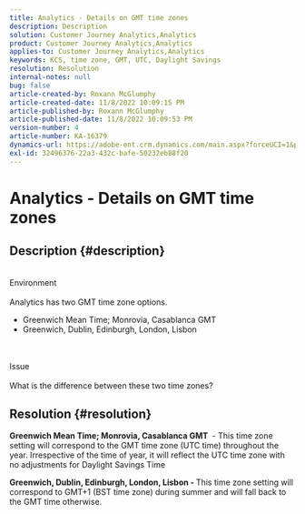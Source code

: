 ```yaml
---
title: Analytics - Details on GMT time zones
description: Description
solution: Customer Journey Analytics,Analytics
product: Customer Journey Analytics,Analytics
applies-to: Customer Journey Analytics,Analytics
keywords: KCS, time zone, GMT, UTC, Daylight Savings
resolution: Resolution
internal-notes: null
bug: false
article-created-by: Roxann McGlumphy
article-created-date: 11/8/2022 10:09:15 PM
article-published-by: Roxann McGlumphy
article-published-date: 11/8/2022 10:09:53 PM
version-number: 4
article-number: KA-16379
dynamics-url: https://adobe-ent.crm.dynamics.com/main.aspx?forceUCI=1&pagetype=entityrecord&etn=knowledgearticle&id=5d57a0f9-b15f-ed11-9561-6045bd006704
exl-id: 32496376-22a3-432c-bafe-50232eb88f20
---
```

# Analytics - Details on GMT time zones

## Description {#description}

<br>Environment<br><br>
Analytics has two GMT time zone options.

- Greenwich Mean Time; Monrovia, Casablanca GMT
- Greenwich, Dublin, Edinburgh, London, Lisbon

<br><br>Issue<br><br>
What is the difference between these two time zones?


## Resolution {#resolution}


<b>Greenwich Mean Time; Monrovia, Casablanca GMT </b> - This time zone setting will correspond to the GMT time zone (UTC time) throughout the year. Irrespective of the time of year, it will reflect the UTC time zone with no adjustments for Daylight Savings Time

<b>Greenwich, Dublin, Edinburgh, London, Lisbon - </b>This time zone setting will correspond to GMT+1 (BST time zone) during summer and will fall back to the GMT time otherwise.
